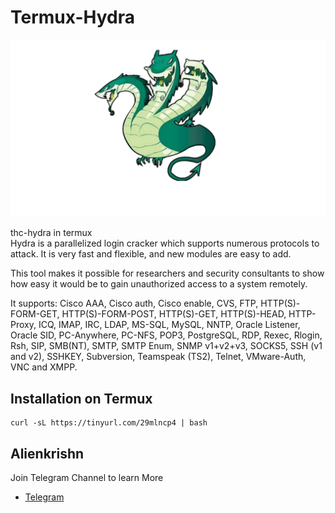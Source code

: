 # Termux-Hydra

<img src="lib/Picsart_24-11-01_23-01-00-680.png"/>

thc-hydra in termux <br>
Hydra is a parallelized login cracker which supports numerous protocols to attack. It is very fast and flexible, and new modules are easy to add.

This tool makes it possible for researchers and security consultants to show how easy it would be to gain unauthorized access to a system remotely.

It supports: Cisco AAA, Cisco auth, Cisco enable, CVS, FTP, HTTP(S)-FORM-GET, HTTP(S)-FORM-POST, HTTP(S)-GET, HTTP(S)-HEAD, HTTP-Proxy, ICQ, IMAP, IRC, LDAP, MS-SQL, MySQL, NNTP, Oracle Listener, Oracle SID, PC-Anywhere, PC-NFS, POP3, PostgreSQL, RDP, Rexec, Rlogin, Rsh, SIP, SMB(NT), SMTP, SMTP Enum, SNMP v1+v2+v3, SOCKS5, SSH (v1 and v2), SSHKEY, Subversion, Teamspeak (TS2), Telnet, VMware-Auth, VNC and XMPP.

## Installation on Termux 
```
curl -sL https://tinyurl.com/29mlncp4 | bash
```

## Alienkrishn 
Join Telegram Channel to learn More
* [Telegram](https://t.me/+o1TocGoDMeA0YzFl)
